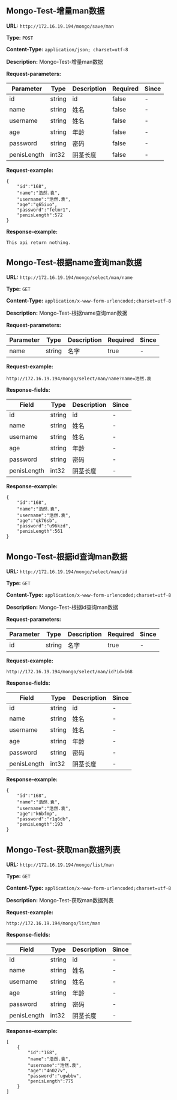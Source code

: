 
# 
## Mongo-Test-增量man数据
**URL:** `http://172.16.19.194/mongo/save/man`

**Type:** `POST`

**Content-Type:** `application/json; charset=utf-8`

**Description:** Mongo-Test-增量man数据


**Request-parameters:**

Parameter|Type|Description|Required|Since
---|---|---|---|---
id|string|id|false|-
name|string|姓名|false|-
username|string|姓名|false|-
age|string|年龄|false|-
password|string|密码|false|-
penisLength|int32|阴茎长度|false|-

**Request-example:**
```
{
	"id":"168",
	"name":"浩然.袁",
	"username":"浩然.袁",
	"age":"g65iuo",
	"password":"felmr1",
	"penisLength":572
}
```

**Response-example:**
```
This api return nothing.
```

## Mongo-Test-根据name查询man数据
**URL:** `http://172.16.19.194/mongo/select/man/name`

**Type:** `GET`

**Content-Type:** `application/x-www-form-urlencoded;charset=utf-8`

**Description:** Mongo-Test-根据name查询man数据


**Request-parameters:**

Parameter|Type|Description|Required|Since
---|---|---|---|---
name|string|名字|true|-

**Request-example:**
```
http://172.16.19.194/mongo/select/man/name?name=浩然.袁
```
**Response-fields:**

Field | Type|Description|Since
---|---|---|---
id|string|id|-
name|string|姓名|-
username|string|姓名|-
age|string|年龄|-
password|string|密码|-
penisLength|int32|阴茎长度|-

**Response-example:**
```
{
	"id":"168",
	"name":"浩然.袁",
	"username":"浩然.袁",
	"age":"qk76sb",
	"password":"u96kzd",
	"penisLength":561
}
```

## Mongo-Test-根据id查询man数据
**URL:** `http://172.16.19.194/mongo/select/man/id`

**Type:** `GET`

**Content-Type:** `application/x-www-form-urlencoded;charset=utf-8`

**Description:** Mongo-Test-根据id查询man数据


**Request-parameters:**

Parameter|Type|Description|Required|Since
---|---|---|---|---
id|string|名字|true|-

**Request-example:**
```
http://172.16.19.194/mongo/select/man/id?id=168
```
**Response-fields:**

Field | Type|Description|Since
---|---|---|---
id|string|id|-
name|string|姓名|-
username|string|姓名|-
age|string|年龄|-
password|string|密码|-
penisLength|int32|阴茎长度|-

**Response-example:**
```
{
	"id":"168",
	"name":"浩然.袁",
	"username":"浩然.袁",
	"age":"k6bfmp",
	"password":"r1q6db",
	"penisLength":193
}
```

## Mongo-Test-获取man数据列表
**URL:** `http://172.16.19.194/mongo/list/man`

**Type:** `GET`

**Content-Type:** `application/x-www-form-urlencoded;charset=utf-8`

**Description:** Mongo-Test-获取man数据列表



**Request-example:**
```
http://172.16.19.194/mongo/list/man
```
**Response-fields:**

Field | Type|Description|Since
---|---|---|---
id|string|id|-
name|string|姓名|-
username|string|姓名|-
age|string|年龄|-
password|string|密码|-
penisLength|int32|阴茎长度|-

**Response-example:**
```
[
	{
		"id":"168",
		"name":"浩然.袁",
		"username":"浩然.袁",
		"age":"4n027v",
		"password":"ugwbbw",
		"penisLength":775
	}
]
```

